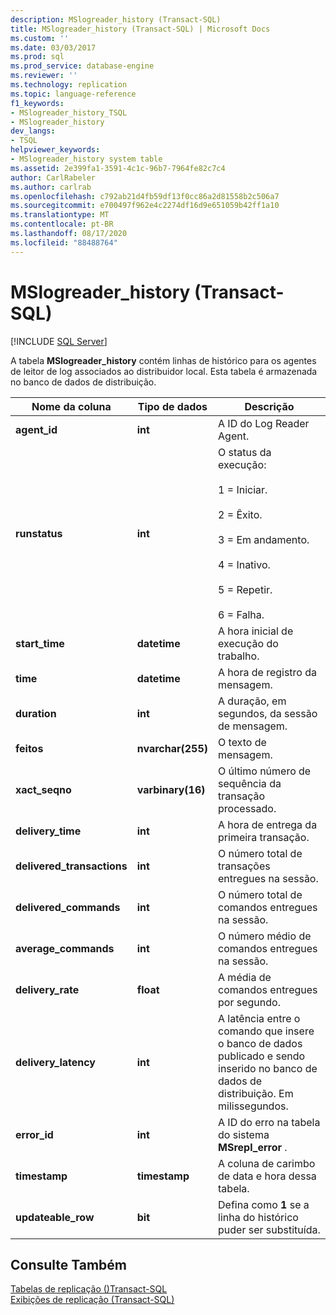 ```yaml
---
description: MSlogreader_history (Transact-SQL)
title: MSlogreader_history (Transact-SQL) | Microsoft Docs
ms.custom: ''
ms.date: 03/03/2017
ms.prod: sql
ms.prod_service: database-engine
ms.reviewer: ''
ms.technology: replication
ms.topic: language-reference
f1_keywords:
- MSlogreader_history_TSQL
- MSlogreader_history
dev_langs:
- TSQL
helpviewer_keywords:
- MSlogreader_history system table
ms.assetid: 2e399fa1-3591-4c1c-96b7-7964fe82c7c4
author: CarlRabeler
ms.author: carlrab
ms.openlocfilehash: c792ab21d4fb59df13f0cc86a2d81558b2c506a7
ms.sourcegitcommit: e700497f962e4c2274df16d9e651059b42ff1a10
ms.translationtype: MT
ms.contentlocale: pt-BR
ms.lasthandoff: 08/17/2020
ms.locfileid: "88488764"
---
```

# <a name="mslogreader_history-transact-sql"></a>MSlogreader_history (Transact-SQL)
[!INCLUDE [SQL Server](../../includes/applies-to-version/sqlserver.md)]

  A tabela **MSlogreader_history** contém linhas de histórico para os agentes de leitor de log associados ao distribuidor local. Esta tabela é armazenada no banco de dados de distribuição.  
  
|Nome da coluna|Tipo de dados|Descrição|  
|-----------------|---------------|-----------------|  
|**agent_id**|**int**|A ID do Log Reader Agent.|  
|**runstatus**|**int**|O status da execução:<br /><br /> 1 = Iniciar.<br /><br /> 2 = Êxito.<br /><br /> 3 = Em andamento.<br /><br /> 4 = Inativo.<br /><br /> 5 = Repetir.<br /><br /> 6 = Falha.|  
|**start_time**|**datetime**|A hora inicial de execução do trabalho.|  
|**time**|**datetime**|A hora de registro da mensagem.|  
|**duration**|**int**|A duração, em segundos, da sessão de mensagem.|  
|**feitos**|**nvarchar(255)**|O texto de mensagem.|  
|**xact_seqno**|**varbinary(16)**|O último número de sequência da transação processado.|  
|**delivery_time**|**int**|A hora de entrega da primeira transação.|  
|**delivered_transactions**|**int**|O número total de transações entregues na sessão.|  
|**delivered_commands**|**int**|O número total de comandos entregues na sessão.|  
|**average_commands**|**int**|O número médio de comandos entregues na sessão.|  
|**delivery_rate**|**float**|A média de comandos entregues por segundo.|  
|**delivery_latency**|**int**|A latência entre o comando que insere o banco de dados publicado e sendo inserido no banco de dados de distribuição. Em milissegundos.|  
|**error_id**|**int**|A ID do erro na tabela do sistema **MSrepl_error** .|  
|**timestamp**|**timestamp**|A coluna de carimbo de data e hora dessa tabela.|  
|**updateable_row**|**bit**|Defina como **1** se a linha do histórico puder ser substituída.|  
  
## <a name="see-also"></a>Consulte Também  
 [Tabelas de replicação &#40;&#41;Transact-SQL ](../../relational-databases/system-tables/replication-tables-transact-sql.md)   
 [Exibições de replicação &#40;Transact-SQL&#41;](../../relational-databases/system-views/replication-views-transact-sql.md)  
  
  

